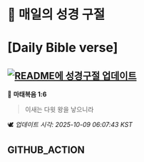 # 🙏 매일의 성경 구절
# [Daily Bible verse]
## [![README에 성경구절 업데이트](https://github.com/DONGSUKA/first_test/actions/workflows/update-readme-bible.yml/badge.svg)](https://github.com/DONGSUKA/first_test/actions/workflows/update-readme-bible.yml)
<!-- START_BIBLE_VERSE -->
📖 **마태복음 1:6**
> 이새는 다윗 왕을 낳으니라

🕊️ _업데이트 시각: 2025-10-09 06:07:43 KST_
  <!-- END_BIBLE_VERSE -->
## GITHUB_ACTION
